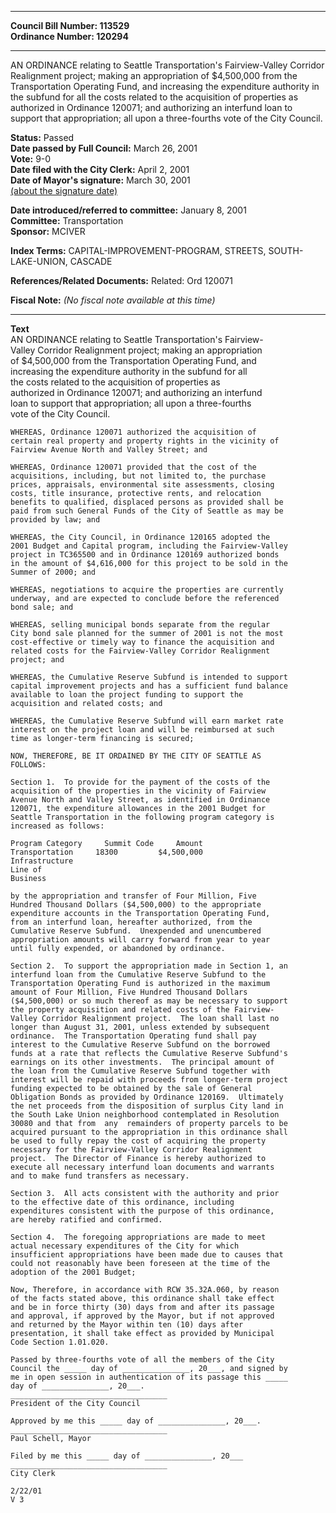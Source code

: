 * * * * *  
  
**Council Bill Number: [](#h0)[](#h2)113529**   
**Ordinance Number: 120294**  
  
* * * * *  
  
AN ORDINANCE relating to Seattle Transportation's Fairview-Valley Corridor Realignment project; making an appropriation of $4,500,000 from the Transportation Operating Fund, and increasing the expenditure authority in the subfund for all the costs related to the acquisition of properties as authorized in Ordinance 120071; and authorizing an interfund loan to support that appropriation; all upon a three-fourths vote of the City Council.  
  
**Status:** Passed   
**Date passed by Full Council:** March 26, 2001   
**Vote:** 9-0   
**Date filed with the City Clerk:** April 2, 2001   
**Date of Mayor's signature:** March 30, 2001   
[(about the signature date)](/~public/approvaldate.htm)   
  
  
**Date introduced/referred to committee:** January 8, 2001   
**Committee:** Transportation   
**Sponsor:** MCIVER   
  
**Index Terms:** CAPITAL-IMPROVEMENT-PROGRAM, STREETS, SOUTH-LAKE-UNION, CASCADE  
  
**References/Related Documents:** Related: Ord 120071  
  
**Fiscal Note:** *(No fiscal note available at this time)*  
  
* * * * *  
  
**Text**  
    AN ORDINANCE relating to Seattle Transportation's Fairview-  
    Valley Corridor Realignment project; making an appropriation  
    of $4,500,000 from the Transportation Operating Fund, and  
    increasing the expenditure authority in the subfund for all  
    the costs related to the acquisition of properties as  
    authorized in Ordinance 120071; and authorizing an interfund  
    loan to support that appropriation; all upon a three-fourths  
    vote of the City Council.  
  
    WHEREAS, Ordinance 120071 authorized the acquisition of  
    certain real property and property rights in the vicinity of  
    Fairview Avenue North and Valley Street; and  
  
    WHEREAS, Ordinance 120071 provided that the cost of the  
    acquisitions, including, but not limited to, the purchase  
    prices, appraisals, environmental site assessments, closing  
    costs, title insurance, protective rents, and relocation  
    benefits to qualified, displaced persons as provided shall be  
    paid from such General Funds of the City of Seattle as may be  
    provided by law; and  
  
    WHEREAS, the City Council, in Ordinance 120165 adopted the  
    2001 Budget and Capital program, including the Fairview-Valley  
    project in TC365500 and in Ordinance 120169 authorized bonds  
    in the amount of $4,616,000 for this project to be sold in the  
    Summer of 2000; and  
  
    WHEREAS, negotiations to acquire the properties are currently  
    underway, and are expected to conclude before the referenced  
    bond sale; and  
  
    WHEREAS, selling municipal bonds separate from the regular  
    City bond sale planned for the summer of 2001 is not the most  
    cost-effective or timely way to finance the acquisition and  
    related costs for the Fairview-Valley Corridor Realignment  
    project; and  
  
    WHEREAS, the Cumulative Reserve Subfund is intended to support  
    capital improvement projects and has a sufficient fund balance  
    available to loan the project funding to support the  
    acquisition and related costs; and  
  
    WHEREAS, the Cumulative Reserve Subfund will earn market rate  
    interest on the project loan and will be reimbursed at such  
    time as longer-term financing is secured;  
  
    NOW, THEREFORE, BE IT ORDAINED BY THE CITY OF SEATTLE AS  
    FOLLOWS:  
  
    Section 1.  To provide for the payment of the costs of the  
    acquisition of the properties in the vicinity of Fairview  
    Avenue North and Valley Street, as identified in Ordinance  
    120071, the expenditure allowances in the 2001 Budget for  
    Seattle Transportation in the following program category is  
    increased as follows:  
  
    Program Category     Summit Code     Amount  
    Transportation     18300         $4,500,000  
    Infrastructure  
    Line of  
    Business  
  
    by the appropriation and transfer of Four Million, Five  
    Hundred Thousand Dollars ($4,500,000) to the appropriate  
    expenditure accounts in the Transportation Operating Fund,  
    from an interfund loan, hereafter authorized, from the  
    Cumulative Reserve Subfund.  Unexpended and unencumbered  
    appropriation amounts will carry forward from year to year  
    until fully expended, or abandoned by ordinance.  
  
    Section 2.  To support the appropriation made in Section 1, an  
    interfund loan from the Cumulative Reserve Subfund to the  
    Transportation Operating Fund is authorized in the maximum  
    amount of Four Million, Five Hundred Thousand Dollars  
    ($4,500,000) or so much thereof as may be necessary to support  
    the property acquisition and related costs of the Fairview-  
    Valley Corridor Realignment project.  The loan shall last no  
    longer than August 31, 2001, unless extended by subsequent  
    ordinance.  The Transportation Operating fund shall pay  
    interest to the Cumulative Reserve Subfund on the borrowed  
    funds at a rate that reflects the Cumulative Reserve Subfund's  
    earnings on its other investments.  The principal amount of  
    the loan from the Cumulative Reserve Subfund together with  
    interest will be repaid with proceeds from longer-term project  
    funding expected to be obtained by the sale of General  
    Obligation Bonds as provided by Ordinance 120169.  Ultimately  
    the net proceeds from the disposition of surplus City land in  
    the South Lake Union neighborhood contemplated in Resolution  
    30080 and that from  any  remainders of property parcels to be  
    acquired pursuant to the appropriation in this ordinance shall  
    be used to fully repay the cost of acquiring the property  
    necessary for the Fairview-Valley Corridor Realignment  
    project.  The Director of Finance is hereby authorized to  
    execute all necessary interfund loan documents and warrants  
    and to make fund transfers as necessary.  
  
    Section 3.  All acts consistent with the authority and prior  
    to the effective date of this ordinance, including  
    expenditures consistent with the purpose of this ordinance,  
    are hereby ratified and confirmed.  
  
    Section 4.  The foregoing appropriations are made to meet  
    actual necessary expenditures of the City for which  
    insufficient appropriations have been made due to causes that  
    could not reasonably have been foreseen at the time of the  
    adoption of the 2001 Budget;  
  
    Now, Therefore, in accordance with RCW 35.32A.060, by reason  
    of the facts stated above, this ordinance shall take effect  
    and be in force thirty (30) days from and after its passage  
    and approval, if approved by the Mayor, but if not approved  
    and returned by the Mayor within ten (10) days after  
    presentation, it shall take effect as provided by Municipal  
    Code Section 1.01.020.  
  
    Passed by three-fourths vote of all the members of the City  
    Council the _____ day of _______________, 20___, and signed by  
    me in open session in authentication of its passage this _____  
    day of _______________, 20___.  
    ___________________________________  
    President of the City Council  
  
    Approved by me this _____ day of _______________, 20___.  
    ___________________________________  
    Paul Schell, Mayor  
  
    Filed by me this _____ day of _______________, 20___  
    ___________________________________  
    City Clerk  
  
    2/22/01  
    V 3  
